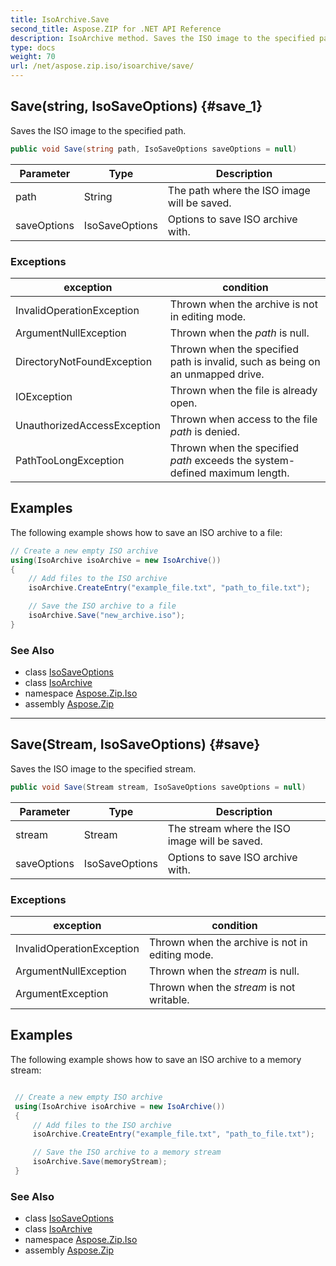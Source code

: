 ```yaml
---
title: IsoArchive.Save
second_title: Aspose.ZIP for .NET API Reference
description: IsoArchive method. Saves the ISO image to the specified path
type: docs
weight: 70
url: /net/aspose.zip.iso/isoarchive/save/
---
```

## Save(string, IsoSaveOptions) {#save_1}

Saves the ISO image to the specified path.

```csharp
public void Save(string path, IsoSaveOptions saveOptions = null)
```

| Parameter | Type | Description |
| --- | --- | --- |
| path | String | The path where the ISO image will be saved. |
| saveOptions | IsoSaveOptions | Options to save ISO archive with. |

### Exceptions

| exception | condition |
| --- | --- |
| InvalidOperationException | Thrown when the archive is not in editing mode. |
| ArgumentNullException | Thrown when the *path* is null. |
| DirectoryNotFoundException | Thrown when the specified path is invalid, such as being on an unmapped drive. |
| IOException | Thrown when the file is already open. |
| UnauthorizedAccessException | Thrown when access to the file *path* is denied. |
| PathTooLongException | Thrown when the specified *path* exceeds the system-defined maximum length. |

## Examples

The following example shows how to save an ISO archive to a file:

```csharp
// Create a new empty ISO archive
using(IsoArchive isoArchive = new IsoArchive())
{
    // Add files to the ISO archive
    isoArchive.CreateEntry("example_file.txt", "path_to_file.txt");

    // Save the ISO archive to a file
    isoArchive.Save("new_archive.iso");
}
```

### See Also

* class [IsoSaveOptions](../../isosaveoptions/)
* class [IsoArchive](../)
* namespace [Aspose.Zip.Iso](../../isoarchive/)
* assembly [Aspose.Zip](../../../)

---

## Save(Stream, IsoSaveOptions) {#save}

Saves the ISO image to the specified stream.

```csharp
public void Save(Stream stream, IsoSaveOptions saveOptions = null)
```

| Parameter | Type | Description |
| --- | --- | --- |
| stream | Stream | The stream where the ISO image will be saved. |
| saveOptions | IsoSaveOptions | Options to save ISO archive with. |

### Exceptions

| exception | condition |
| --- | --- |
| InvalidOperationException | Thrown when the archive is not in editing mode. |
| ArgumentNullException | Thrown when the *stream* is null. |
| ArgumentException | Thrown when the *stream* is not writable. |

## Examples

The following example shows how to save an ISO archive to a memory stream:

```csharp

 // Create a new empty ISO archive
 using(IsoArchive isoArchive = new IsoArchive())
 {
     // Add files to the ISO archive
     isoArchive.CreateEntry("example_file.txt", "path_to_file.txt");

     // Save the ISO archive to a memory stream
     isoArchive.Save(memoryStream);
 }
```

### See Also

* class [IsoSaveOptions](../../isosaveoptions/)
* class [IsoArchive](../)
* namespace [Aspose.Zip.Iso](../../isoarchive/)
* assembly [Aspose.Zip](../../../)


